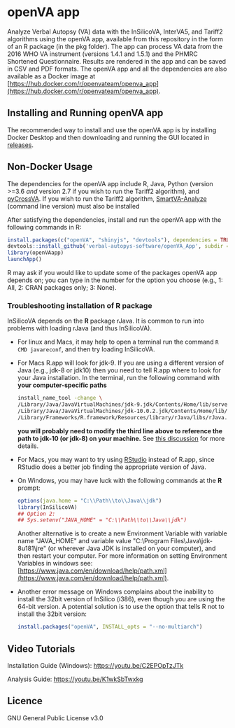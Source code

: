 # openVA app

Analyze Verbal Autopsy (VA) data with the InSilicoVA, InterVA5, and Tariff2 algorithms using the openVA app, available 
from this repository in the form of an R package (in the pkg folder).  The app can process VA data from the 2016 WHO VA 
instrument (versions 1.4.1 and 1.5.1) and the PHMRC Shortened Questionnaire.  Results are rendered in the app and can be 
saved in CSV and PDF formats.  The openVA app and all the dependencies are also available as a Docker image at
[https://hub.docker.com/r/openvateam/openva_app](https://hub.docker.com/r/openvateam/openva_app).

## Installing and Running openVA app

The recommended way to install and use the openVA app is by installing Docker Desktop and then downloading and running
the GUI located in [releases](https://github.com/verbal-autopsy-software/openVA_App/releases).

## Non-Docker Usage

The dependencies for the openVA app include R, Java, Python (version >=3.6 *and* version 2.7 if you wish to run the 
Tariff2 algorithm), and [pyCrossVA](https://github.com/verbal-autopsy-software/pyCrossVA).  If you wish to run the Tariff2 algorithm, [SmartVA-Analyze](https://github.com/ihmeuw/SmartVA-Analyze/releases) (command line version) must also be installed []()

After satisfying the dependencies, install and run the openVA app with the following commands in R:

```r
install.packages(c("openVA", "shinyjs", "devtools"), dependencies = TRUE)
devtools::install_github('verbal-autopys-software/openVA_App', subdir = 'pkg', INSTALL_opts=c('--no-multiarch'))
library(openVAapp)
launchApp()
```

R may ask if you would like to update some of the packages openVA app depends on; you can type in the number for
the option you choose (e.g., 1: All, 2: CRAN packages only; 3: None). 


### Troubleshooting installation of R package

InSilicoVA depends on the **R** package rJava.  It is common to run into problems with loading rJava (and thus InSilicoVA).  

- For linux and Macs, it may help to open a terminal run the command ```R CMD javareconf```, and then try loading InSilicoVA. 

- For Macs R.app will look for jdk-9.  If you are using a different version of Java (e.g., jdk-8 or jdk10) then you need to tell R.app where to look for your Java installation.  In the terminal, run the following command with **your computer-specific paths**
  ```bash
  install_name_tool -change \
  /Library/Java/JavaVirtualMachines/jdk-9.jdk/Contents/Home/lib/server/libjvm.dylib \
  /Library/Java/JavaVirtualMachines/jdk-10.0.2.jdk/Contents/Home/lib/server/libjvm.dylib \ 
  /Library/Frameworks/R.framework/Resources/library/rJava/libs/rJava.so
  ```
  **you will probably need to modify the third line above to reference the path to jdk-10 (or jdk-8) on your machine.** See [this discussion](https://github.com/s-u/rJava/issues/151) for more details.
  
- For Macs, you may want to try using [RStudio](https://www.rstudio.com/) instead of R.app, since RStudio does a better job finding the appropriate version of Java.
  
- On Windows, you may have
  luck with the following commands at the **R** prompt:
  ```r
  options(java.home = "C:\\Path\\to\\Java\\jdk")
  library(InSilicoVA)
  ## Option 2:
  ## Sys.setenv("JAVA_HOME" = "C:\\Path\\to\\Java\\jdk")
  ```
  
  Another alternative is to create a new Environment Variable with variable name "JAVA_HOME" and variable
  value "C:\Program Files\Java\jdk-8u181\jre" (or wherever Java JDK is installed on your computer), and then restart your computer.  For
  more information on setting Environment Variables in windows see: 
  [https://www.java.com/en/download/help/path.xml](https://www.java.com/en/download/help/path.xml).

- Another error message on Windows complains about the inability to install the 32bit version of InSilico (i386),
  even though you are using the 64-bit version.  A potential solution is to use the option that tells R not to
  install the 32bit version:
  ```r
  install.packages("openVA", INSTALL_opts = "--no-multiarch")
  ```

## Video Tutorials
Installation Guide (Windows): https://youtu.be/C2EPOpTzJTk

Analysis Guide: https://youtu.be/K1wkSbTwxkg

## Licence
GNU General Public License v3.0
